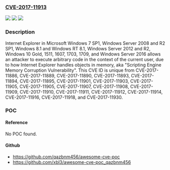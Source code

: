 ### [CVE-2017-11913](https://cve.mitre.org/cgi-bin/cvename.cgi?name=CVE-2017-11913)
![](https://img.shields.io/static/v1?label=Product&message=Internet%20Explorer&color=blue)
![](https://img.shields.io/static/v1?label=Version&message=n%2Fa&color=blue)
![](https://img.shields.io/static/v1?label=Vulnerability&message=Remote%20Code%20Execution&color=brighgreen)

### Description

Internet Explorer in Microsoft Windows 7 SP1, Windows Server 2008 and R2 SP1, Windows 8.1 and Windows RT 8.1, Windows Server 2012 and R2, Windows 10 Gold, 1511, 1607, 1703, 1709, and Windows Server 2016 allows an attacker to execute arbitrary code in the context of the current user, due to how Internet Explorer handles objects in memory, aka "Scripting Engine Memory Corruption Vulnerability". This CVE ID is unique from CVE-2017-11886, CVE-2017-11889, CVE-2017-11890, CVE-2017-11893, CVE-2017-11894, CVE-2017-11895, CVE-2017-11901, CVE-2017-11903, CVE-2017-11905, CVE-2017-11905, CVE-2017-11907, CVE-2017-11908, CVE-2017-11909, CVE-2017-11910, CVE-2017-11911, CVE-2017-11912, CVE-2017-11914, CVE-2017-11916, CVE-2017-11918, and CVE-2017-11930.

### POC

#### Reference
No POC found.

#### Github
- https://github.com/qazbnm456/awesome-cve-poc
- https://github.com/xbl3/awesome-cve-poc_qazbnm456

